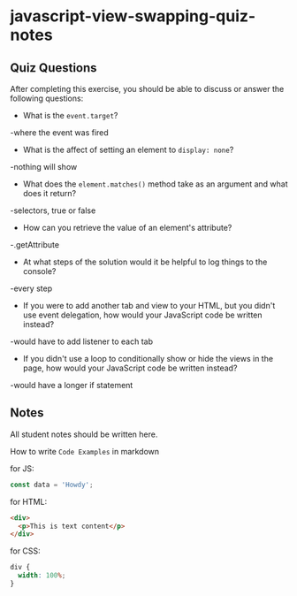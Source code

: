 # javascript-view-swapping-quiz-notes

## Quiz Questions

After completing this exercise, you should be able to discuss or answer the following questions:

- What is the `event.target`?

-where the event was fired

- What is the affect of setting an element to `display: none`?

-nothing will show

- What does the `element.matches()` method take as an argument and what does it return?

-selectors, true or false

- How can you retrieve the value of an element's attribute?

-.getAttribute

- At what steps of the solution would it be helpful to log things to the console?

-every step

- If you were to add another tab and view to your HTML, but you didn't use event delegation, how would your JavaScript code be written instead?

-would have to add listener to each tab

- If you didn't use a loop to conditionally show or hide the views in the page, how would your JavaScript code be written instead?

-would have a longer if statement

## Notes

All student notes should be written here.

How to write `Code Examples` in markdown

for JS:

```javascript
const data = 'Howdy';
```

for HTML:

```html
<div>
  <p>This is text content</p>
</div>
```

for CSS:

```css
div {
  width: 100%;
}
```
